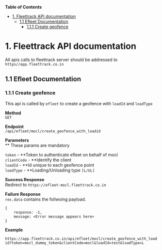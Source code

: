 <!-- START doctoc generated TOC please keep comment here to allow auto update -->
<!-- DON'T EDIT THIS SECTION, INSTEAD RE-RUN doctoc TO UPDATE -->
**Table of Contents**

- [1. Fleettrack API documentation](#1-fleettrack-api-documentation)
  - [1.1 Efleet Documentation](#11-efleet-documentation)
    - [1.1.1 Create geofence](#111-create-geofence)

<!-- END doctoc generated TOC please keep comment here to allow auto update -->

# 1. Fleettrack API documentation

All apis calls to fleettrack server should be addressed to `https//app.fleettrack.co.in`

## 1.1 Efleet Documentation
### 1.1.1 Create geofence
This api is called by `efleet` to create a geofence with `loadId` and `loadType`

**Method**
<br/>
`GET`

**Endpoint**
<br/>
`/api/efleet/mocl/create_geofence_with_loadid`

**Parameters**<br/>
** These params are mandatory

`token` - **Token to authenticate efleet on behalf of mocl <br/>
`clientCode` - **Identify the client<br/>
`loadId` - **Id unique to each geofence point<br/>
`loadType` - **Loading/Unloading type `[L/UL]`<br/>

**Success Response**<br/>
 Redirect to `https://efleet-mocl.fleettrack.co.in`

**Failure Response**
<br/>
`res.data` contains the follwoing payload.
```
{
    response: -1,
    message: <Error message appears here>
}
```

**Example**

`https://app.fleettrack.co.in/api/efleet/mocl/create_geofence_with_loadid?token=mocl_dummy_token&clientCode=mocl&loadId=test&loadType=L`